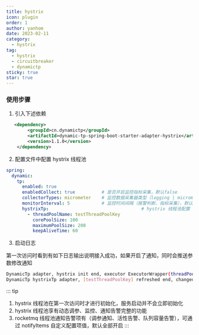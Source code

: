 ```yaml
---
title: hystrix
icon: plugin
order: 1
author: yanhom
date: 2023-02-11
category:
  - hystrix
tag:
  - hystrix
  - circuitbreaker
  - dynamictp
sticky: true
star: true
---
```


### 使用步骤

1. 引入下述依赖

```xml
   <dependency>
        <groupId>cn.dynamictp</groupId>
        <artifactId>dynamic-tp-spring-boot-starter-adapter-hystrix</artifactId>
        <version>1.1.0</version>
    </dependency>
```

2. 配置文件中配置 hystrix 线程池

```yaml
spring:
  dynamic:
    tp:
      enabled: true
      enabledCollect: true          # 是否开启监控指标采集，默认false
      collectorTypes: micrometer    # 监控数据采集器类型（logging | micrometer | internal_logging），默认micrometer
      monitorInterval: 5            # 监控时间间隔（报警判断、指标采集），默认5s
      hystrixTp:                                   # hystrix 线程池配置
        - threadPoolName: testThreadPoolKey
          corePoolSize: 100
          maximumPoolSize: 200
          keepAliveTime: 60
```

3. 启动日志

第一次访问时看到有如下日志输出说明接入成功，如果开启了通知，同时会推送参数修改通知

```bash
DynamicTp adapter, hystrix init end, executor ExecutorWrapper(threadPoolName=testThreadPoolKey, executor=java.util.concurrent.ThreadPoolExecutor@19f57a1[Running, pool size = 0, active threads = 0, queued tasks = 0, completed tasks = 0], threadPoolAliasName=null, notifyItems=[NotifyItem(platforms=[wechat, ding, lark, email], enabled=true, type=liveness, threshold=70, interval=120, clusterLimit=1), NotifyItem(platforms=[wechat, ding, lark, email], enabled=true, type=change, threshold=0, interval=1, clusterLimit=1), NotifyItem(platforms=[wechat, ding, lark, email], enabled=true, type=capacity, threshold=70, interval=120, clusterLimit=1)], notifyEnabled=true)
DynamicTp hystrixTp adapter, [testThreadPoolKey] refreshed end, changed keys: [corePoolSize, maxPoolSize], corePoolSize: [5 => 100], maxPoolSize: [5 => 200], keepAliveTime: [60 => 60]
```

::: tip

1. hystrix 线程池在第一次访问时才进行初始化，服务启动并不会立即初始化
2. hystrix 线程池享有动态调参、监控、通知告警完整的功能
3. rocketmq 线程池通知告警项有（调参通知、活性告警、队列容量告警），可通过 notifyItems 自定义配置项值，默认全部开启
:::